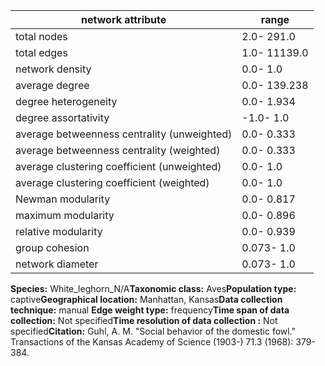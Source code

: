 network attribute|range
---|---
total nodes|2.0- 291.0
total edges|1.0- 11139.0
network density|0.0- 1.0
average degree|0.0- 139.238
degree heterogeneity|0.0- 1.934
degree assortativity|-1.0- 1.0
average betweenness centrality (unweighted)|0.0- 0.333
average betweenness centrality (weighted)|0.0- 0.333
average clustering coefficient (unweighted)|0.0- 1.0
average clustering coefficient (weighted)|0.0- 1.0
Newman modularity|0.0- 0.817
maximum modularity|0.0- 0.896
relative modularity|0.0- 0.939
group cohesion|0.073- 1.0
network diameter|0.073- 1.0
**Species:** White_leghorn_N/A**Taxonomic class:** Aves**Population type:** captive**Geographical location:** Manhattan, Kansas**Data collection technique:** manual **Edge weight type:** frequency**Time span of data collection:** Not specified**Time resolution of data collection :** Not specified**Citation:** Guhl, A. M. "Social behavior of the domestic fowl." Transactions of the Kansas Academy of Science (1903-) 71.3 (1968): 379-384.
